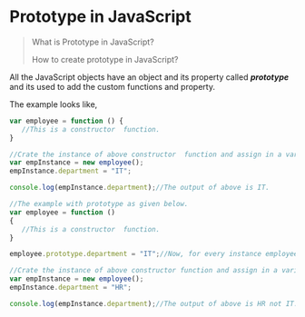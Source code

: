 # Prototype in JavaScript

> 
> What is Prototype in JavaScript?
>
> How to create prototype in JavaScript?

All the JavaScript objects have an object and its property called <b><em>prototype</em></b> and its used to add the custom functions and property.

The example looks like,


 ```javascript
 var employee = function () {
    //This is a constructor  function.
}

//Crate the instance of above constructor  function and assign in a variable
var empInstance = new employee();
empInstance.department = "IT";

console.log(empInstance.department);//The output of above is IT.

//The example with prototype as given below.
var employee = function () 
{ 
	//This is a constructor  function.
}

employee.prototype.department = "IT";//Now, for every instance employee will have a department.

//Crate the instance of above constructor function and assign in a variable
var empInstance = new employee();
empInstance.department = "HR";

console.log(empInstance.department);//The output of above is HR not IT.
 ```
